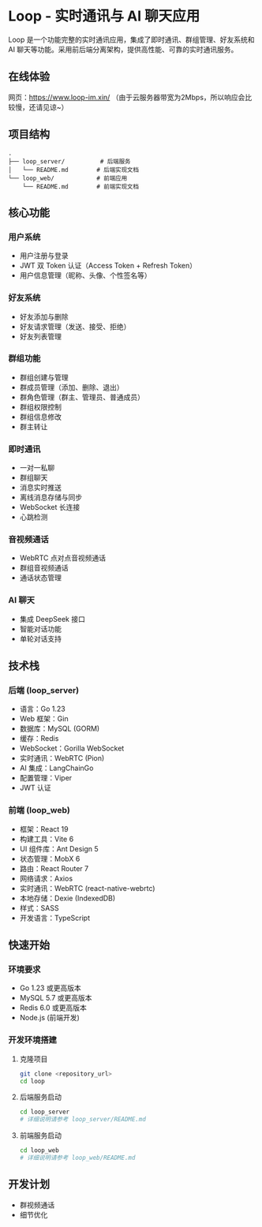 # Loop - 实时通讯与 AI 聊天应用

Loop 是一个功能完整的实时通讯应用，集成了即时通讯、群组管理、好友系统和 AI 聊天等功能。采用前后端分离架构，提供高性能、可靠的实时通讯服务。

## 在线体验
网页：https://www.loop-im.xin/
（由于云服务器带宽为2Mbps，所以响应会比较慢，还请见谅~）
## 项目结构

```
.
├── loop_server/          # 后端服务
│   └── README.md        # 后端实现文档
└── loop_web/            # 前端应用
    └── README.md        # 前端实现文档
```

## 核心功能

### 用户系统
- 用户注册与登录
- JWT 双 Token 认证（Access Token + Refresh Token）
- 用户信息管理（昵称、头像、个性签名等）

### 好友系统
- 好友添加与删除
- 好友请求管理（发送、接受、拒绝）
- 好友列表管理

### 群组功能
- 群组创建与管理
- 群成员管理（添加、删除、退出）
- 群角色管理（群主、管理员、普通成员）
- 群组权限控制
- 群组信息修改
- 群主转让

### 即时通讯
- 一对一私聊
- 群组聊天
- 消息实时推送
- 离线消息存储与同步
- WebSocket 长连接
- 心跳检测

### 音视频通话
- WebRTC 点对点音视频通话
- 群组音视频通话
- 通话状态管理

### AI 聊天
- 集成 DeepSeek 接口
- 智能对话功能
- 单轮对话支持

## 技术栈

### 后端 (loop_server)
- 语言：Go 1.23
- Web 框架：Gin
- 数据库：MySQL (GORM)
- 缓存：Redis
- WebSocket：Gorilla WebSocket
- 实时通讯：WebRTC (Pion)
- AI 集成：LangChainGo
- 配置管理：Viper
- JWT 认证

### 前端 (loop_web)
- 框架：React 19
- 构建工具：Vite 6
- UI 组件库：Ant Design 5
- 状态管理：MobX 6
- 路由：React Router 7
- 网络请求：Axios
- 实时通讯：WebRTC (react-native-webrtc)
- 本地存储：Dexie (IndexedDB)
- 样式：SASS
- 开发语言：TypeScript

## 快速开始

### 环境要求
- Go 1.23 或更高版本
- MySQL 5.7 或更高版本
- Redis 6.0 或更高版本
- Node.js (前端开发)

### 开发环境搭建

1. 克隆项目
   ```bash
   git clone <repository_url>
   cd loop
   ```

2. 后端服务启动
   ```bash
   cd loop_server
   # 详细说明请参考 loop_server/README.md
   ```

3. 前端服务启动
   ```bash
   cd loop_web
   # 详细说明请参考 loop_web/README.md
   ```

## 开发计划

- 群视频通话
- 细节优化
